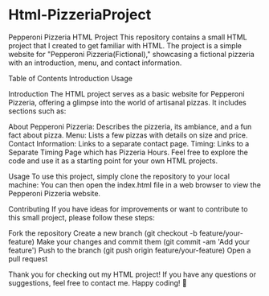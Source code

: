 # Html-PizzeriaProject
Pepperoni Pizzeria HTML Project
This repository contains a small HTML project that I created to get familiar with HTML. The project is a simple website for "Pepperoni Pizzeria(Fictional)," showcasing a fictional pizzeria with an introduction, menu, and contact information.

Table of Contents
Introduction
Usage

Introduction
The HTML project serves as a basic website for Pepperoni Pizzeria, offering a glimpse into the world of artisanal pizzas. It includes sections such as:

About Pepperoni Pizzeria: Describes the pizzeria, its ambiance, and a fun fact about pizza.
Menu: Lists a few pizzas with details on size and price.
Contact Information: Links to a separate contact page.
Timing: Links to a Separate Timing Page which has Pizzeria Hours.
Feel free to explore the code and use it as a starting point for your own HTML projects.

Usage
To use this project, simply clone the repository to your local machine:
You can then open the index.html file in a web browser to view the Pepperoni Pizzeria website.

Contributing
If you have ideas for improvements or want to contribute to this small project, please follow these steps:

Fork the repository
Create a new branch (git checkout -b feature/your-feature)
Make your changes and commit them (git commit -am 'Add your feature')
Push to the branch (git push origin feature/your-feature)
Open a pull request

Thank you for checking out my HTML project! If you have any questions or suggestions, feel free to contact me. Happy coding! 🍕

